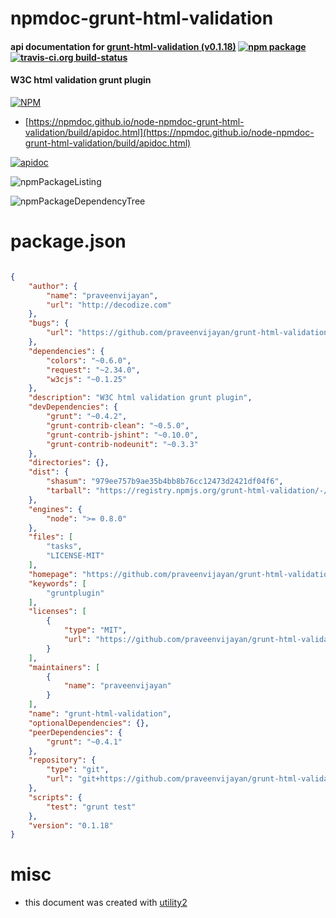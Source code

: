 # npmdoc-grunt-html-validation

#### api documentation for  [grunt-html-validation (v0.1.18)](https://github.com/praveenvijayan/grunt-html-validation)  [![npm package](https://img.shields.io/npm/v/npmdoc-grunt-html-validation.svg?style=flat-square)](https://www.npmjs.org/package/npmdoc-grunt-html-validation) [![travis-ci.org build-status](https://api.travis-ci.org/npmdoc/node-npmdoc-grunt-html-validation.svg)](https://travis-ci.org/npmdoc/node-npmdoc-grunt-html-validation)

#### W3C html validation grunt plugin

[![NPM](https://nodei.co/npm/grunt-html-validation.png?downloads=true&downloadRank=true&stars=true)](https://www.npmjs.com/package/grunt-html-validation)

- [https://npmdoc.github.io/node-npmdoc-grunt-html-validation/build/apidoc.html](https://npmdoc.github.io/node-npmdoc-grunt-html-validation/build/apidoc.html)

[![apidoc](https://npmdoc.github.io/node-npmdoc-grunt-html-validation/build/screenCapture.buildCi.browser.%252Ftmp%252Fbuild%252Fapidoc.html.png)](https://npmdoc.github.io/node-npmdoc-grunt-html-validation/build/apidoc.html)

![npmPackageListing](https://npmdoc.github.io/node-npmdoc-grunt-html-validation/build/screenCapture.npmPackageListing.svg)

![npmPackageDependencyTree](https://npmdoc.github.io/node-npmdoc-grunt-html-validation/build/screenCapture.npmPackageDependencyTree.svg)



# package.json

```json

{
    "author": {
        "name": "praveenvijayan",
        "url": "http://decodize.com"
    },
    "bugs": {
        "url": "https://github.com/praveenvijayan/grunt-html-validation/issues"
    },
    "dependencies": {
        "colors": "~0.6.0",
        "request": "~2.34.0",
        "w3cjs": "~0.1.25"
    },
    "description": "W3C html validation grunt plugin",
    "devDependencies": {
        "grunt": "~0.4.2",
        "grunt-contrib-clean": "~0.5.0",
        "grunt-contrib-jshint": "~0.10.0",
        "grunt-contrib-nodeunit": "~0.3.3"
    },
    "directories": {},
    "dist": {
        "shasum": "979ee757b9ae35b4bb8b76cc12473d2421df04f6",
        "tarball": "https://registry.npmjs.org/grunt-html-validation/-/grunt-html-validation-0.1.18.tgz"
    },
    "engines": {
        "node": ">= 0.8.0"
    },
    "files": [
        "tasks",
        "LICENSE-MIT"
    ],
    "homepage": "https://github.com/praveenvijayan/grunt-html-validation",
    "keywords": [
        "gruntplugin"
    ],
    "licenses": [
        {
            "type": "MIT",
            "url": "https://github.com/praveenvijayan/grunt-html-validation/blob/master/LICENSE-MIT"
        }
    ],
    "maintainers": [
        {
            "name": "praveenvijayan"
        }
    ],
    "name": "grunt-html-validation",
    "optionalDependencies": {},
    "peerDependencies": {
        "grunt": "~0.4.1"
    },
    "repository": {
        "type": "git",
        "url": "git+https://github.com/praveenvijayan/grunt-html-validation.git"
    },
    "scripts": {
        "test": "grunt test"
    },
    "version": "0.1.18"
}
```



# misc
- this document was created with [utility2](https://github.com/kaizhu256/node-utility2)
